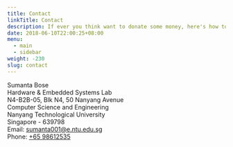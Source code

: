 ```yaml
---
title: Contact
linkTitle: Contact
description: If ever you think want to donate some money, here's how to contact me.
date: 2018-06-10T22:00:25+08:00
menu:
  - main
  - sidebar
weight: -230
slug: contact
---
```


Sumanta Bose<br>
Hardware & Embedded Systems Lab<br>
N4-B2B-05, Blk N4, 50 Nanyang Avenue<br>
Computer Science and Engineering<br>
Nanyang Technological University<br>
Singapore - 639798<br>
Email: [sumanta001@e.ntu.edu.sg](mailto:sumanta001@e.ntu.edu.sg)<br>
Phone: [+65 98612535](tel:+6598612535)<br>